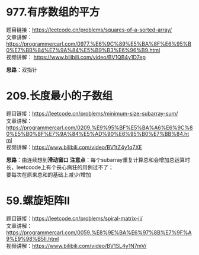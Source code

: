 # 977.有序数组的平方  

题目链接：https://leetcode.cn/problems/squares-of-a-sorted-array/  
文章讲解：https://programmercarl.com/0977.%E6%9C%89%E5%BA%8F%E6%95%B0%E7%BB%84%E7%9A%84%E5%B9%B3%E6%96%B9.html  
视频讲解： https://www.bilibili.com/video/BV1QB4y1D7ep   

**思路**：双指针

# 209.长度最小的子数组   

题目链接：https://leetcode.cn/problems/minimum-size-subarray-sum/  
文章讲解：https://programmercarl.com/0209.%E9%95%BF%E5%BA%A6%E6%9C%80%E5%B0%8F%E7%9A%84%E5%AD%90%E6%95%B0%E7%BB%84.html  
视频讲解：https://www.bilibili.com/video/BV1tZ4y1q7XE  

**思路**：由连续想到**滑动窗口**
**注意点**：每个subarray重复计算总和会增加总运算时长，leetcoode上有个丧心病狂的用例过不了；  
要每次在原来总和的基础上减少/增加  


 # 59.螺旋矩阵II  


题目链接：https://leetcode.cn/problems/spiral-matrix-ii/  
文章讲解：https://programmercarl.com/0059.%E8%9E%BA%E6%97%8B%E7%9F%A9%E9%98%B5II.html  
视频讲解：https://www.bilibili.com/video/BV1SL4y1N7mV/  
